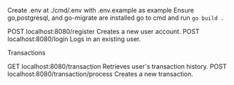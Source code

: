 Create .env at ./cmd/.env with .env.example as example
Ensure go,postgresql, and go-migrate are installed
go to cmd and run `go build .`

POST	localhost:8080/register	Creates a new user account.
POST	localhost:8080/login	Logs in an existing user.


Transactions

GET	  localhost:8080/transaction	        Retrieves user's transaction history.
POST  localhost:8080/transaction/process	Creates a new transaction.

